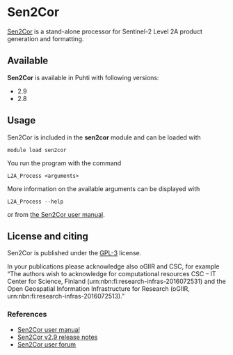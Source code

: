 # Sen2Cor

[Sen2Cor](http://step.esa.int/main/snap-supported-plugins/sen2cor/sen2cor-v2-9/) is a stand-alone processor for Sentinel-2 Level 2A product generation and formatting.

## Available

__Sen2Cor__ is available in Puhti with following versions:

* 2.9
* 2.8

## Usage

Sen2Cor is included in the __sen2cor__ module and can be loaded with

`module load sen2cor`

You run the program with the command

`L2A_Process <arguments>`

More information on the available arguments can be displayed with

`L2A_Process --help`

or from [the Sen2Cor user manual](http://step.esa.int/thirdparties/sen2cor/2.9.0/docs/S2-PDGS-MPC-L2A-SUM-V2.9.0.pdf).

## License and citing

Sen2Cor is published under the [GPL-3](https://www.gnu.org/licenses/gpl.html) license.

In your publications please acknowledge also oGIIR and CSC, for example “The authors wish to acknowledge for computational resources CSC – IT Center for Science, Finland (urn:nbn:fi:research-infras-2016072531) and the Open Geospatial Information Infrastructure for Research (oGIIR, urn:nbn:fi:research-infras-2016072513).”

### References

* [Sen2Cor user manual](http://step.esa.int/thirdparties/sen2cor/2.9.0/docs/S2-PDGS-MPC-L2A-SUM-V2.9.0.pdf)
* [Sen2Cor v2.9 release notes ](http://step.esa.int/thirdparties/sen2cor/2.9.0/docs/S2-PDGS-MPC-L2A-SRN-V2.9.0.pdf)
* [Sen2Cor user forum](https://forum.step.esa.int/c/s2tbx/sen2cor)

